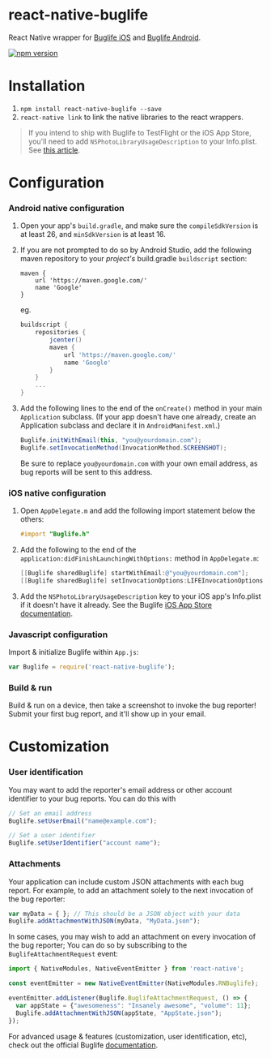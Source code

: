 react-native-buglife
====================

React Native wrapper for [Buglife iOS](https://github.com/Buglife/Buglife-iOS) and [Buglife Android](https://github.com/Buglife/buglife-android).

[![npm version](https://img.shields.io/npm/v/react-native-buglife.svg)](https://www.npmjs.com/package/react-native-buglife)

# Installation

1. `npm install react-native-buglife --save`
2. `react-native link` to link the native libraries to the react wrappers.

> If you intend to ship with Buglife to TestFlight or the iOS App Store, you'll need to add `NSPhotoLibraryUsageDescription` to your Info.plist. See [this article](https://www.buglife.com/docs/ios/app-store-builds.html).

# Configuration

### Android native configuration

1. Open your app's `build.gradle`, and make sure the `compileSdkVersion` is at least 26, and `minSdkVersion` is at least 16.

2. If you are not prompted to do so by Android Studio, add the following maven repository to your _project's_ build.gradle `buildscript` section:
	
    ```
    maven {
        url 'https://maven.google.com/'
        name 'Google'
    }
    ```
    
    eg. 
    ```groovy
    buildscript {
        repositories {
            jcenter()
            maven {
                url 'https://maven.google.com/'
                name 'Google'
            }
        }
        ...
    }
    ```

3. Add the following lines to the end of the `onCreate()` method in your main `Application` subclass. (If your app doesn't have one already, create an Application subclass and declare it in `AndroidManifest.xml`.)
	
    ```java
    Buglife.initWithEmail(this, "you@yourdomain.com");
    Buglife.setInvocationMethod(InvocationMethod.SCREENSHOT);
    ```
    
	Be sure to replace `you@yourdomain.com` with your own email address, as bug reports will be sent to this address.

### iOS native configuration

1. Open `AppDelegate.m` and add the following import statement below the others:
	
	```objective-c
	#import "Buglife.h"
	```

2. Add the following to the end of the `application:didFinishLaunchingWithOptions:` method in `AppDelegate.m`:
    
    ```objective-c
    [[Buglife sharedBuglife] startWithEmail:@"you@yourdomain.com"];
    [[Buglife sharedBuglife] setInvocationOptions:LIFEInvocationOptionsScreenshot];
    ```

3. Add the `NSPhotoLibraryUsageDescription` key to your iOS app's Info.plist if it doesn't have it already. See the Buglife [iOS App Store documentation](https://www.buglife.com/docs/ios/app-store-builds.html).

### Javascript configuration

Import & initialize Buglife within `App.js`:

```javascript
var Buglife = require('react-native-buglife');
```

### Build & run

Build & run on a device, then take a screenshot to invoke the bug reporter! Submit your first bug report, and it'll show up in your email.

# Customization

### User identification

You may want to add the reporter's email address or other account identifier to your bug reports. You can do this with 

```javascript
// Set an email address
Buglife.setUserEmail("name@example.com");

// Set a user identifier
Buglife.setUserIdentifier("account name");
```
	

### Attachments

Your application can include custom JSON attachments with each bug report. For example, to add an attachment solely to the next invocation of the bug reporter:

```javascript
var myData = { }; // This should be a JSON object with your data
Buglife.addAttachmentWithJSON(myData, "MyData.json");
```

In some cases, you may wish to add an attachment on every invocation of the bug reporter; You can do so by subscribing to the `BuglifeAttachmentRequest` event:

```javascript
import { NativeModules, NativeEventEmitter } from 'react-native';

const eventEmitter = new NativeEventEmitter(NativeModules.RNBuglife);

eventEmitter.addListener(Buglife.BuglifeAttachmentRequest, () => {
  var appState = {"awesomeness": "Insanely awesome", "volume": 11};
  Buglife.addAttachmentWithJSON(appState, "AppState.json");
});
```

For advanced usage & features (customization, user identification, etc), check out the official Buglife [documentation](https://www.buglife.com/docs/react-native).